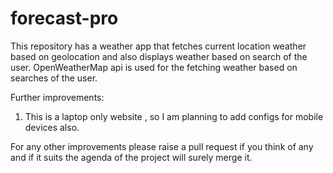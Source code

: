 # forecast-pro
 This repository has a weather app that fetches current location weather based on geolocation and also displays weather based on search of the user.
OpenWeatherMap api is used for the fetching weather based on searches of the user.

Further improvements:
1. This is a laptop only website , so I am planning to add configs for mobile devices also.

For any other improvements please raise a pull request if you think of any and if it suits the agenda of the project will surely merge it.
